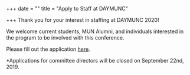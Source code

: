 +++
date = ""
title = "Apply to Staff at DAYMUNC"

+++
Thank you for your interest in staffing at DAYMUNC 2020!

We welcome current students, MUN Alumni, and individuals interested in the program to be involved with this conference. 

Please fill out the application [here](https://docs.google.com/forms/d/1_9rmdoHp4VljrTaJwHu7lyLesxvg-CKVQqT4A_sPCI4/edit).

\*Applications for committee directors will be closed on September 22nd, 2019.